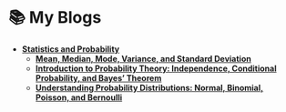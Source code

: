 # 📚 My Blogs

- [**Statistics and Probability**](https://medium.com/@apurva.mandalika96/statistics-for-data-science-1-mean-median-mode-variance-and-standard-deviation-5d8b83084a3c)
  - [**Mean, Median, Mode, Variance, and Standard Deviation**](https://statistics-and-probability-basics.blogspot.com/2025/04/mean-median-mode-variance-and-standard.html)
  - [**Introduction to Probability Theory: Independence, Conditional Probability, and Bayes’ Theorem**](https://statistics-and-probability-basics.blogspot.com/2025/04/introduction-to-probability-theory.html)
  - [**Understanding Probability Distributions: Normal, Binomial, Poisson, and Bernoulli**](https://statistics-and-probability-basics.blogspot.com/2025/05/understanding-probability-distributions.html)
